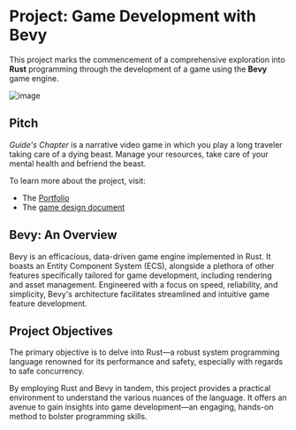 # Project: Game Development with Bevy

This project marks the commencement of a comprehensive exploration into **Rust** programming through the development of a game using the **Bevy** game engine.

![image](https://github.com/MarcoKouyate/first-bevy-game/assets/17044444/5e5a5e87-f2d4-48fc-a392-959d2d3cf59c)

## Pitch
*Guide's Chapter* is a narrative video game in which you play a long traveler taking care of a dying beast. Manage your resources, take care of your mental health and befriend the beast. 

To learn more about the project, visit:
- The [Portfolio](https://marcokouyate.notion.site/Guide-s-Chapter-Bevy-Version-7aa7b524ce97459e958b8a7d4c1c535f?pvs=4)
- The [game design document](https://marcokouyate.notion.site/Guide-s-Chapter-Game-Design-Document-97d95d592a4d45718ad34a557f1c71a4?pvs=4)


## Bevy: An Overview

Bevy is an efficacious, data-driven game engine implemented in Rust. It boasts an Entity Component System (ECS), alongside a plethora of other features specifically tailored for game development, including rendering and asset management. Engineered with a focus on speed, reliability, and simplicity, Bevy's architecture facilitates streamlined and intuitive game feature development.

## Project Objectives

The primary objective is to delve into Rust—a robust system programming language renowned for its performance and safety, especially with regards to safe concurrency. 

By employing Rust and Bevy in tandem, this project provides a practical environment to understand the various nuances of the language. It offers an avenue to gain insights into game development—an engaging, hands-on method to bolster programming skills.
